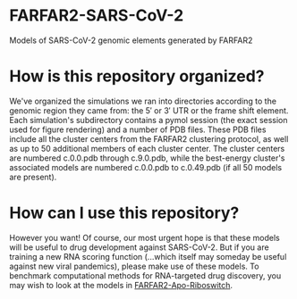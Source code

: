 # FARFAR2-SARS-CoV-2
Models of SARS-CoV-2 genomic elements generated by FARFAR2

# How is this repository organized?
We've organized the simulations we ran into directories according to the genomic region they came from: the 5′ or 3′ UTR or the frame shift element. Each simulation's subdirectory contains a pymol session (the exact session used for figure rendering) and a number of PDB files. These PDB files include all the cluster centers from the FARFAR2 clustering protocol, as well as up to 50 additional members of each cluster center. The cluster centers are numbered c.0.0.pdb through c.9.0.pdb, while the best-energy cluster's associated models are numbered c.0.0.pdb to c.0.49.pdb (if all 50 models are present).

# How can I use this repository?
However you want! Of course, our most urgent hope is that these models will be useful to drug development against SARS-CoV-2. But if you are training a new RNA scoring function (...which itself may someday be useful against new viral pandemics), please make use of these models. To benchmark computational methods for RNA-targeted drug discovery, you may wish to look at the models in [FARFAR2-Apo-Riboswitch](https://github.com/DasLab/FARFAR2-Apo-Riboswitch).

